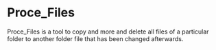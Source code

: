 # Proce_Files
Proce_Files is a tool to copy and more and delete all files of a particular folder to another folder file that has been changed afterwards.
